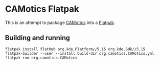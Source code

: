 # CAMotics Flatpak

This is an attempt to package [CAMotics](https://camotics.org/) into a [Flatpak](https://flatpak.org/).

## Building and running

```
flatpak install flathub org.kde.Platform//5.15 org.kde.Sdk//5.15
flatpak-builder --user --install build-dir org.camotics.CAMotics.yml
flatpak run org.camotics.CAMotics
```
